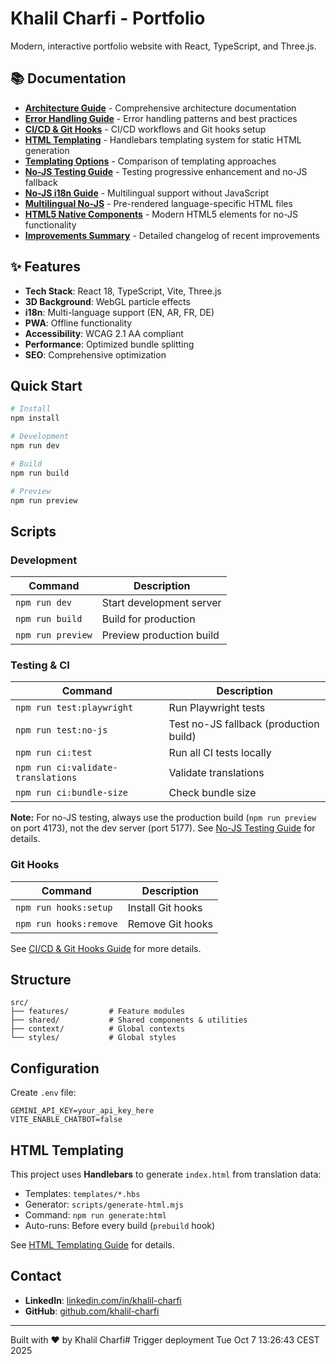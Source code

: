 # Khalil Charfi - Portfolio

Modern, interactive portfolio website with React, TypeScript, and Three.js.

## 📚 Documentation

- **[Architecture Guide](./docs/ARCHITECTURE.md)** - Comprehensive architecture documentation
- **[Error Handling Guide](./docs/ERROR_HANDLING.md)** - Error handling patterns and best practices
- **[CI/CD & Git Hooks](./docs/CI_HOOKS.md)** - CI/CD workflows and Git hooks setup
- **[HTML Templating](./docs/HTML_TEMPLATING_GUIDE.md)** - Handlebars templating system for static HTML generation
- **[Templating Options](./docs/TEMPLATING_OPTIONS.md)** - Comparison of templating approaches
- **[No-JS Testing Guide](./docs/NO_JS_TESTING.md)** - Testing progressive enhancement and no-JS fallback
- **[No-JS i18n Guide](./docs/NO_JS_I18N.md)** - Multilingual support without JavaScript
- **[Multilingual No-JS](./docs/MULTILINGUAL_NO_JS.md)** - Pre-rendered language-specific HTML files
- **[HTML5 Native Components](./docs/HTML5_NATIVE_COMPONENTS.md)** - Modern HTML5 elements for no-JS functionality
- **[Improvements Summary](./docs/IMPROVEMENTS_SUMMARY.md)** - Detailed changelog of recent improvements

## ✨ Features

- **Tech Stack**: React 18, TypeScript, Vite, Three.js
- **3D Background**: WebGL particle effects
- **i18n**: Multi-language support (EN, AR, FR, DE)
- **PWA**: Offline functionality
- **Accessibility**: WCAG 2.1 AA compliant
- **Performance**: Optimized bundle splitting
- **SEO**: Comprehensive optimization

## Quick Start

```bash
# Install
npm install

# Development
npm run dev

# Build
npm run build

# Preview
npm run preview
```

## Scripts

### Development
| Command | Description |
|---------|-------------|
| `npm run dev` | Start development server |
| `npm run build` | Build for production |
| `npm run preview` | Preview production build |

### Testing & CI
| Command | Description |
|---------|-------------|
| `npm run test:playwright` | Run Playwright tests |
| `npm run test:no-js` | Test no-JS fallback (production build) |
| `npm run ci:test` | Run all CI tests locally |
| `npm run ci:validate-translations` | Validate translations |
| `npm run ci:bundle-size` | Check bundle size |

**Note:** For no-JS testing, always use the production build (`npm run preview` on port 4173), not the dev server (port 5177). See [No-JS Testing Guide](./docs/NO_JS_TESTING.md) for details.

### Git Hooks
| Command | Description |
|---------|-------------|
| `npm run hooks:setup` | Install Git hooks |
| `npm run hooks:remove` | Remove Git hooks |

See [CI/CD & Git Hooks Guide](./docs/CI_HOOKS.md) for more details.

## Structure

```
src/
├── features/         # Feature modules
├── shared/           # Shared components & utilities
├── context/          # Global contexts
└── styles/           # Global styles
```

## Configuration

Create `.env` file:

```env
GEMINI_API_KEY=your_api_key_here
VITE_ENABLE_CHATBOT=false
```

## HTML Templating

This project uses **Handlebars** to generate `index.html` from translation data:

- Templates: `templates/*.hbs`
- Generator: `scripts/generate-html.mjs`
- Command: `npm run generate:html`
- Auto-runs: Before every build (`prebuild` hook)

See [HTML Templating Guide](./docs/HTML_TEMPLATING_GUIDE.md) for details.

## Contact

- **LinkedIn**: [linkedin.com/in/khalil-charfi](https://www.linkedin.com/in/khalil-charfi/)
- **GitHub**: [github.com/khalil-charfi](https://github.com/khalil-charfi)

---

Built with ❤️ by Khalil Charfi# Trigger deployment Tue Oct  7 13:26:43 CEST 2025
